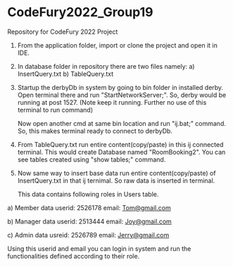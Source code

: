 # CodeFury2022_Group19

Repository for CodeFury 2022 Project

1. From the application folder, import or clone the project and open it in IDE.

2. In database folder in repository there are two files namely: a) InsertQuery.txt b) TableQuery.txt

3. Startup the derbyDb in system by going to bin folder in installed derby. Open terminal there and run "StartNetworkServer;". So, derby would be running at post 1527. (Note keep it running. Further no use of this terminal to run command)

   Now open another cmd at same bin location and run "ij.bat;" command. So, this makes terminal ready to connect to derbyDb.

4. From TableQuery.txt run entire content(copy/paste) in this ij connected terminal. This would create Database named "RoomBooking2". You can see tables created using "show tables;" command.

5. Now same way to insert base data run entire content(copy/paste) of InsertQuery.txt in that ij ternimal. So raw data is inserted in terminal.

   This data contains following roles in Users table.

a) Member data userid: 2526178 email: Tom@gmail.com

b) Manager data userid: 2513444 email: Joy@gmail.com

c) Admin data usreid: 2526789 email: Jerry@gmail.com

   Using this userid and email you can login in system and run the functionalities defined according to their role.
